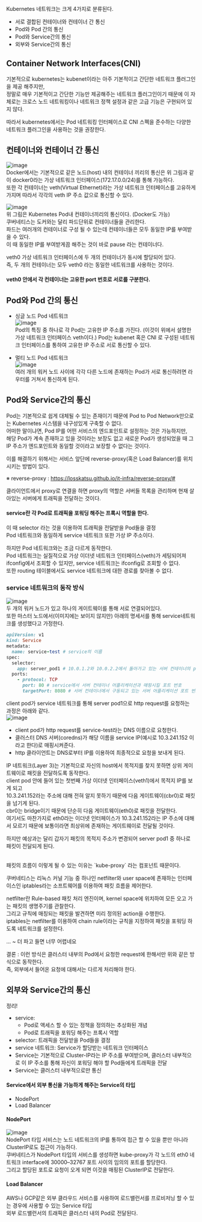 Kubernetes 네트워크는 크게 4가지로 분류된다.

* 서로 결합된 컨테이너와 컨테이너 간 통신
* Pod와 Pod 간의 통신
* Pod와 Service간의 통신
* 외부와 Service간의 통신

## Container Network Interfaces(CNI)
기본적으로 kubernetes는 kubenet이라는 아주 기본적이고 간단한 네트워크 플러그인을 제공 해주지만,  
정말로 매우 기본적이고 간단한 기능만 제공해주는 네트워크 플러그인이기 때문에 이 자체로는 크로스 노드 네트워킹이나 네트워크 정책 설정과 같은 고급 기능은 구현되어 있지 않다.  

따라서 kubernetes에서는 Pod 네트워킹 인터페이스로 CNI 스펙을 준수하는 다양한 네트워크 플러그인을 사용하는 것을 권장한다.  


## 컨테이너와 컨테이너 간 통신
![image](https://user-images.githubusercontent.com/67637716/175893278-beaafd49-9c8c-4c8f-a62e-c65d0ab58b41.png)  
Docker에서는 기본적으로 같은 노드(host) 내의 컨테이너 끼리의 통신은 위 그림과 같이 docker0라는 가상 네트워크 인터페이스(172.17.0.0/24)를 통해 가능하다.  
또한 각 컨테이너는 veth(Virtual Ethernet)라는 가상 네트워크 인터페이스를 고유하게 가지며 따라서 각각의 veth IP 주소 값으로 통신할 수 있다.  

![image](https://user-images.githubusercontent.com/67637716/175893430-40f63ec1-8d9e-4ee1-844c-13729a2ee395.png)  
위 그림은 Kubernetes Pod내 컨테이너끼리의 통신이다. (Docker도 가능)  
쿠버네티스는 도커와는 달리 파드단위로 컨테이너들을 관리한다.  
파드는 여러개의 컨테이너로 구성 될 수 있는데 컨테이너들은 모두 동일한 IP를 부여받을 수 있다.  
이 때 동일한 IP를 부여받게끔 해주는 것이 바로 pause 라는 컨테이너다.  

veth0 가상 네트워크 인터페이스에 두 개의 컨테이너가 동시에 할당되어 있다.  
즉, 두 개의 컨테이너는 모두 veth0 라는 동일한 네트워크를 사용하는 것이다.  

#### veth0 안에서 각 컨테이너는 고유한 port 번호로 서로를 구분한다.  


## Pod와 Pod 간의 통신
* 싱글 노드 Pod 네트워크  
![image](https://user-images.githubusercontent.com/67637716/175895603-80bc2b16-7106-4caa-badc-2e552b254c05.png)  
Pod의 특징 중 하나로 각 Pod는 고유한 IP 주소를 가진다. (이것이 위에서 설명한 가상 네트워크 인터페이스 veth이다.)
 Pod는 kubenet 혹은 CNI 로 구성된 네트워크 인터페이스를 통하여 고유한 IP 주소로 서로 통신할 수 있다.  
 
 * 멀티 노드 Pod 네트워크  
![image](https://user-images.githubusercontent.com/67637716/176333909-fa646712-fe20-4bcb-9ed2-a15d7e485538.png)  
 여러 개의 워커 노드 사이에 각각 다른 노드에 존재하는 Pod가 서로 통신하려면 라우터를 거쳐서 통신하게 된다.  
 
 
 ## Pod와 Service간의 통신
 Pod는 기본적으로 쉽게 대체될 수 있는 존재이기 때문에 Pod to Pod Network만으로는 Kubernetes 시스템을 내구성있게 구축할 수 없다.  
어떠한 말이냐면, Pod IP를 어떤 서비스의 엔드포인트로 설정하는 것은 가능하지만,  
해당 Pod가 계속 존재하고 있을 것이라는 보장도 없고 새로운 Pod가 생성되었을 때 그 IP 주소가 엔드포인트와 동일할 것이라고 보장할 수 없다는 것이다.  

이를 해결하기 위해서는 서비스 앞단에 reverse-proxy(혹은 Load Balancer)를 위치시키는 방법이 있다.  

※ reverse-proxy : https://losskatsu.github.io/it-infra/reverse-proxy/#  

클라이언트에서 proxy로 연결을 하면 proxy의 역할은 서버들 목록을 관리하며 현재 살아있는 서버에게 트래픽을 전달하는 것이다.  

#### service란 각 Pod로 트래픽을 포워딩 해주는 프록시 역할을 한다.  
이 때 selector 라는 것을 이용하여 트래픽을 전달받을 Pod들을 결정  
Pod 네트워크와 동일하게 service 네트워크 또한 가상 IP 주소이다.  

하지만 Pod 네트워크와는 조금 다르게 동작한다.  
Pod 네트워크는 실질적으로 가상 이더넷 네트워크 인터페이스(veth)가 세팅되어져 ifconfig에서 조회할 수 있지만, service 네트워크는 ifconfig로 조회할 수 없다.  
또한 routing 테이블에서도 service 네트워크에 대한 경로를 찾아볼 수 없다.  

### service 네트워크의 동작 방식
![image](https://user-images.githubusercontent.com/67637716/175899851-3d2b8ddb-d233-4769-b3b4-efafa5e3441f.png)  
두 개의 워커 노드가 있고 하나의 게이트웨이를 통해 서로 연결되어있다.  
또한 마스터 노드에서(이미지에는 보이지 않지만) 아래의 명세서를 통해 service네트워크를 생성했다고 가정한다.  
``` ruby
apiVersion: v1
kind: Service
metadata:
  name: service-test # service의 이름
spec:
  selector:
    app: server_pod1 # 10.0.1.2와 10.0.2.2에서 돌아가고 있는 서버 컨테이너의 pod 라벨
  ports:
    - protocol: TCP
      port: 80 # service에서 서버 컨테이너 어플리케이션과 매핑시킬 포트 번호
      targetPort: 8080 # 서버 컨테이너에서 구동되고 있는 서버 어플리케이션 포트 번호
```  

client pod가 service 네트워크를 통해 server pod1으로 http request를 요청하는 과정은 아래와 같다.  
![image](https://user-images.githubusercontent.com/67637716/175900314-d1fd1340-516f-490d-967e-860b02d2b2dd.png)  

* client pod가 http request를 service-test라는 DNS 이름으로 요청한다.
* 클러스터 DNS 서버(coredns)가 해당 이름을 service IP(예시로 10.3.241.152 이라고 한다)로 매핑시켜준다.
* http 클라이언트는 DNS로부터 IP를 이용하여 최종적으로 요청을 보내게 된다.

IP 네트워크(Layer 3)는 기본적으로 자신의 host에서 목적지를 찾지 못하면 상위 게이트웨이로 패킷을 전달하도록 동작한다.  
client pod 안에 들어 있는 첫번째 가상 이더넷 인터페이스(veth1)에서 목적지 IP를 보게 되고  
10.3.241.152라는 주소에 대해 전혀 알지 못하기 때문에 다음 게이트웨이(cbr0)로 패킷을 넘기게 된다.  
cbr0는 bridge이기 때문에 단순히 다음 게이트웨이(eth0)로 패킷을 전달한다.  
여기서도 마찬가지로 eth0라는 이더넷 인터페이스가 10.3.241.152라는 IP 주소에 대해서 모르기 때문에 보통이라면 최상위에 존재하는 게이트웨이로 전달될 것이다.  

하지만 예상과는 달리 갑자기 패킷의 목적지 주소가 변경되어 server pod1 중 하나로 패킷이 전달되게 된다.  

<br>
패킷의 흐름이 이렇게 될 수 있는 이유는 `kube-proxy` 라는 컴포넌트 때문이다.  

쿠버네티스는 리눅스 커널 기능 중 하나인 netfilter와 user space에 존재하는 인터페이스인 iptables라는 소프트웨어를 이용하여 패킷 흐름을 제어한다.  

netfilter란 Rule-based 패킷 처리 엔진이며, kernel space에 위치하여 모든 오고 가는 패킷의 생명주기를 관찰한다.  
그리고 규칙에 매칭되는 패킷을 발견하면 미리 정의된 action을 수행한다.  
iptables는 netfilter를 이용하여 chain rule이라는 규칙을 지정하여 패킷을 포워딩 하도록 네트워크를 설정한다.  

... ~ 더 파고 들면 너무 어렵네요

결론 : 이런 방식은 클러스터 내부의 Pod에서 요청한 request에 한해서만 위와 같은 방식으로 동작한다.  
즉, 외부에서 들어온 요청에 대해서는 다르게 처리해야 한다.  

## 외부와 Service간의 통신
정리!  
* service:
  * Pod로 액세스 할 수 있는 정책을 정의하는 추상화된 개념  
  * Pod로 트래픽을 포워딩 해주는 프록시 역할
* selector: 트래픽을 전달받을 Pod들을 결정
* service 네트워크: Service가 할당받는 네트워크 인터페이스
* Service는 기본적으로 Cluster-IP라는 IP 주소를 부여받으며, 클러스터 내부적으로 이 IP 주소를 통해 자신이 포워딩 해야 할 Pod들에게 트래픽을 전달  
* Service는 클러스터 내부적으로만 통신


#### Service에서 외부 통신을 가능하게 해주는 Service의 타입
* NodePort
* Load Balancer

#### NodePort
![image](https://user-images.githubusercontent.com/67637716/175903743-2c3fd814-b1be-4b87-8584-301026dc5acd.png)  
NodePort 타입 서비스는 노드 네트워크의 IP를 통하여 접근 할 수 있을 뿐만 아니라 ClusterIP로도 접근이 가능하다.  
쿠버네티스가 NodePort 타입의 서비스를 생성하면 kube-proxy가 각 노드의 eth0 네트워크 interface에 30000–32767 포트 사이의 임의의 포트를 할당한다.  
그리고 할당된 포트로 요청이 오게 되면 이것을 매핑된 ClusterIP로 전달한다.  
 
#### Load Balancer
AWS나 GCP같은 외부 클라우드 서비스를 사용하여 로드밸런서를 프로비저닝 할 수 있는 경우에 사용할 수 있는 Service 타입  
외부 로드밸런서의 트래픽은 클러스터 내의 Pod로 전달된다.  




